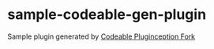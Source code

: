 # sample-codeable-gen-plugin
Sample plugin generated by [Codeable Pluginception Fork](https://github.com/duplaja/codeable-pluginception)
